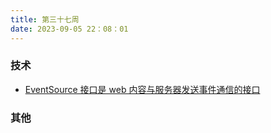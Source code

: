 ```yaml
---
title: 第三十七周
date: 2023-09-05 22：08：01
---
```


### 技术
- [EventSource 接口是 web 内容与服务器发送事件通信的接口](https://developer.mozilla.org/zh-CN/docs/Web/API/EventSource)
### 其他
